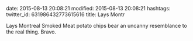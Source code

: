 date: 2015-08-13 20:08:21
modified: 2015-08-13 20:08:21
hashtags: 
twitter_id: 631986432773615616
title: Lays Montr

Lays Montreal Smoked Meat potato chips bear an uncanny resemblance to the real thing. Bravo.